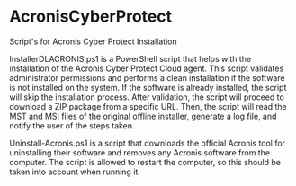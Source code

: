 # AcronisCyberProtect
Script's for Acronis Cyber Protect Installation


InstallerDLACRONIS.ps1 is a PowerShell script that helps with the installation of the Acronis Cyber Protect Cloud agent. This script validates administrator permissions and performs a clean installation if the software is not installed on the system. If the software is already installed, the script will skip the installation process. After validation, the script will proceed to download a ZIP package from a specific URL. Then, the script will read the MST and MSI files of the original offline installer, generate a log file, and notify the user of the steps taken.


Uninstall-Acronis.ps1 is a script that downloads the official Acronis tool for uninstalling their software and removes any Acronis software from the computer. The script is allowed to restart the computer, so this should be taken into account when running it.
